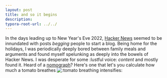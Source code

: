 ```yaml
---
layout: post
title: and so it begins
description: 
typora-root-url: ../../
---
```

In the days leading up to New Year's Eve 2022, [Hacker News](https://news.ycombinator.com) seemed to be innundated with posts _begging_ people to start a blog. Being home for the holidays, I was periodically deeply bored between family meals and arguments and found myself spelunking as deeply into the bowels of Hacker News. I was desperate for some :lustful voice: _content_ and mostly found it. Heard of a [nomograph](https://news.ycombinator.com/item?id=34211187)? Here's one that let's you calculate how much a tomato breathes ![:tomato breathing intensifies:](https://external-content.duckduckgo.com/iu/?u=https%3A%2F%2Ftse2.mm.bing.net%2Fth%3Fid%3DOIP.Xn-zir_D4ifzEXh-lT7h7gHaH9%26pid%3DApi&f=1&ipt=d55c98cafa2d937a7a80881a23041ed3d3d11865270ef6a8b4f3090ca02281f0&ipo=images "🍅😮‍💨")